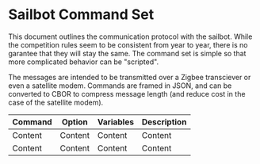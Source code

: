# Sailbot Command Set

This document outlines the communication protocol with the sailbot. While the
competition rules seem to be consistent from year to year, there is no garantee
that they will stay the same. The command set is simple so that more complicated
behavior can be "scripted". 

The messages are intended to be transmitted over a Zigbee transciever or even a
satellite modem. Commands are framed in JSON, and can be converted to CBOR to
compress message length (and reduce cost in the case of the satellite modem).

| Command | Option  | Variables | Description |
| ------- | ------- | --------- | ----------- |
| Content | Content | Content   | Content     |
| Content | Content | Content   | Content     |
